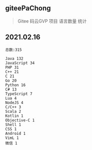 ## giteePaChong

> Gitee 码云GVP 项目 语言数量 统计

## 2021.02.16

```
总数:315

Java 132
JavaScript 34
PHP 31
C++ 21
C 21
Go 20
Python 16
C# 13
TypeScript 7
Lua 4
NodeJS 4
C/C++ 3
Scala 2
Kotlin 1
Objective-C 1
Shell 1
CSS 1
Android 1
VimL 1
微信 1
```

